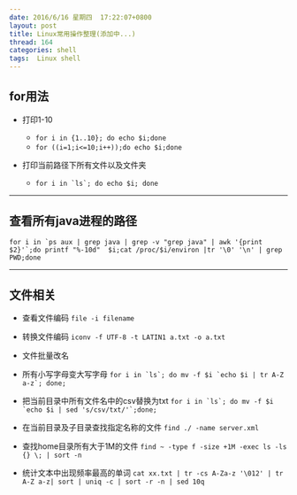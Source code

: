 ```yaml
---
date: 2016/6/16 星期四  17:22:07+0800
layout: post
title: Linux常用操作整理(添加中...)
thread: 164
categories: shell
tags:  Linux shell
---
```


for用法
------
- 打印1-10
	- `for i in {1..10}; do echo $i;done`
	- `for ((i=1;i<=10;i++));do echo $i;done`

- 打印当前路径下所有文件以及文件夹
	- ```for i in `ls`; do echo $i; done ```

---

查看所有java进程的路径
------

```
for i in `ps aux | grep java | grep -v "grep java" | awk '{print $2}'`;do printf "%-10d"  $i;cat /proc/$i/environ |tr '\0' '\n' | grep PWD;done
```

---

文件相关
------
- 查看文件编码
`file -i filename`

- 转换文件编码
`iconv -f UTF-8 -t LATIN1 a.txt -o a.txt`

- 文件批量改名
 - 所有小写字母变大写字母
 ```for i in `ls`; do mv -f $i `echo $i | tr A-Z a-z`; done;```

 - 把当前目录中所有文件名中的csv替换为txt
 ```for i in `ls`; do mv -f $i `echo $i | sed 's/csv/txt/'`;done;```

- 在当前目录及子目录查找指定名称的文件
`find ./ -name server.xml`

- 查找home目录所有大于1M的文件
`find ~ -type f -size +1M -exec ls -ls {} \; | sort -n`

- 统计文本中出现频率最高的单词
`cat xx.txt | tr -cs A-Za-z '\012' | tr A-Z a-z| sort | uniq -c | sort -r -n | sed 10q`


